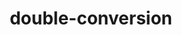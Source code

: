 ---
title: "double-conversion"
layout: cache
categories: [package, develop-2024-06-02]
meta: {"versions": ["3.3.0"], "compilers": ["gcc@=11.1.0", "gcc@=11.4.0", "gcc@=9.4.0", "msvc@=19.39.33523"], "oss": ["ubuntu20.04", "ubuntu22.04", "windows10.0.20348"], "platforms": ["linux", "windows"], "targets": ["neoverse_v1", "ppc64le", "x86_64", "x86_64_v3"], "stacks": ["data-vis-sdk", "e4s", "e4s-neoverse_v1", "e4s-power", "e4s-rocm-external", "root", "windows-vis"], "num_specs": 6, "num_specs_by_stack": {"root": 6, "e4s-power": 1, "data-vis-sdk": 2, "e4s-neoverse_v1": 1, "e4s-rocm-external": 1, "e4s": 1, "windows-vis": 1}}
spec_details: [{"hash": "s7rl3r2ocg7pmeryrzymac4xukunwycc", "compiler": "gcc@=9.4.0", "versions": ["3.3.0"], "os": "ubuntu20.04", "platform": "linux", "target": "ppc64le", "variants": ["build_system=cmake", "build_type=Release", "generator=make", "~ipo"], "stacks": ["root", "e4s-power"], "size": "-", "tarball": "https://binaries.spack.io/develop-2024-06-02/build_cache/linux-ubuntu20.04-ppc64le/gcc-9.4.0/double-conversion-3.3.0/linux-ubuntu20.04-ppc64le-gcc-9.4.0-double-conversion-3.3.0-s7rl3r2ocg7pmeryrzymac4xukunwycc.spack"}, {"hash": "emkafa7m3mlweg4ut4j4xvwirmbd4ydr", "compiler": "gcc@=11.1.0", "versions": ["3.3.0"], "os": "ubuntu20.04", "platform": "linux", "target": "x86_64_v3", "variants": ["build_system=cmake", "build_type=Release", "generator=make", "~ipo"], "stacks": ["data-vis-sdk", "root"], "size": "-", "tarball": "https://binaries.spack.io/develop-2024-06-02/build_cache/linux-ubuntu20.04-x86_64_v3/gcc-11.1.0/double-conversion-3.3.0/linux-ubuntu20.04-x86_64_v3-gcc-11.1.0-double-conversion-3.3.0-emkafa7m3mlweg4ut4j4xvwirmbd4ydr.spack"}, {"hash": "dmnxcrokbghtsc3uticxkxx6txbh2trg", "compiler": "gcc@=11.1.0", "versions": ["3.3.0"], "os": "ubuntu20.04", "platform": "linux", "target": "x86_64_v3", "variants": ["build_system=cmake", "build_type=Release", "generator=make", "~ipo"], "stacks": ["data-vis-sdk", "root"], "size": "-", "tarball": "https://binaries.spack.io/develop-2024-06-02/build_cache/linux-ubuntu20.04-x86_64_v3/gcc-11.1.0/double-conversion-3.3.0/linux-ubuntu20.04-x86_64_v3-gcc-11.1.0-double-conversion-3.3.0-dmnxcrokbghtsc3uticxkxx6txbh2trg.spack"}, {"hash": "qkipuhd2b34zdshjb3gk67lbfkps7r5o", "compiler": "gcc@=11.4.0", "versions": ["3.3.0"], "os": "ubuntu22.04", "platform": "linux", "target": "neoverse_v1", "variants": ["build_system=cmake", "build_type=Release", "generator=make", "~ipo"], "stacks": ["root", "e4s-neoverse_v1"], "size": "-", "tarball": "https://binaries.spack.io/develop-2024-06-02/build_cache/linux-ubuntu22.04-neoverse_v1/gcc-11.4.0/double-conversion-3.3.0/linux-ubuntu22.04-neoverse_v1-gcc-11.4.0-double-conversion-3.3.0-qkipuhd2b34zdshjb3gk67lbfkps7r5o.spack"}, {"hash": "dtprdhwkkqpdeppobrezgyesex6ni4gf", "compiler": "gcc@=11.4.0", "versions": ["3.3.0"], "os": "ubuntu22.04", "platform": "linux", "target": "x86_64_v3", "variants": ["build_system=cmake", "build_type=Release", "generator=make", "~ipo"], "stacks": ["e4s-rocm-external", "root", "e4s"], "size": "-", "tarball": "https://binaries.spack.io/develop-2024-06-02/build_cache/linux-ubuntu22.04-x86_64_v3/gcc-11.4.0/double-conversion-3.3.0/linux-ubuntu22.04-x86_64_v3-gcc-11.4.0-double-conversion-3.3.0-dtprdhwkkqpdeppobrezgyesex6ni4gf.spack"}, {"hash": "kn5sw7brm7fh5h6teoum4gtik6hecq5y", "compiler": "msvc@=19.39.33523", "versions": ["3.3.0"], "os": "windows10.0.20348", "platform": "windows", "target": "x86_64", "variants": ["build_system=cmake", "build_type=Release", "generator=ninja", "~ipo"], "stacks": ["root", "windows-vis"], "size": "-", "tarball": "https://binaries.spack.io/develop-2024-06-02/build_cache/windows-windows10.0.20348-x86_64/msvc-19.39.33523/double-conversion-3.3.0/windows-windows10.0.20348-x86_64-msvc-19.39.33523-double-conversion-3.3.0-kn5sw7brm7fh5h6teoum4gtik6hecq5y.spack"}]
---